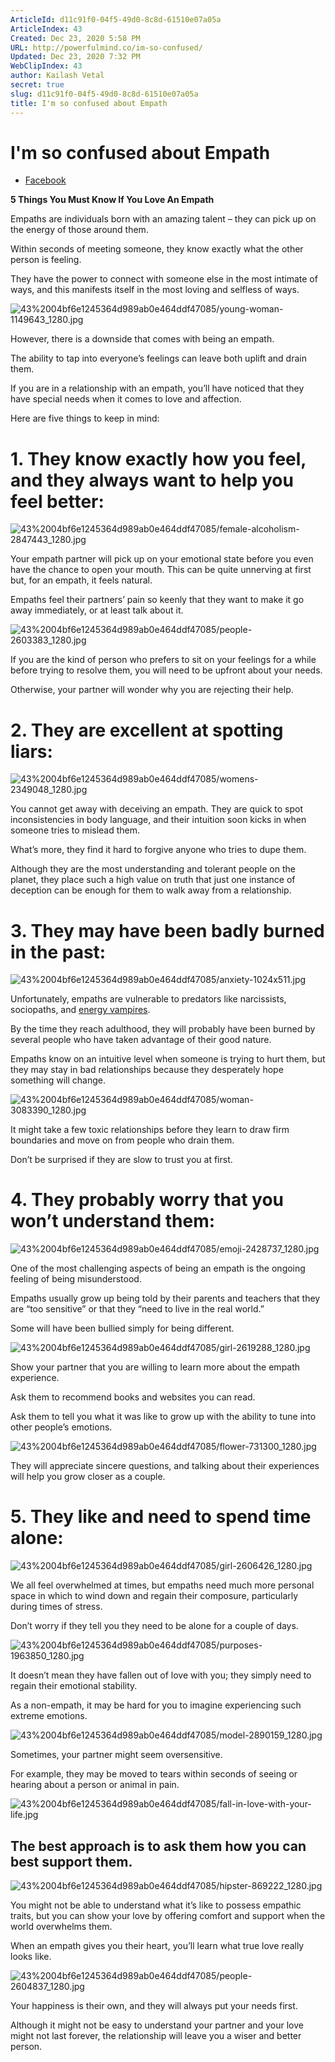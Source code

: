 ```yaml
---
ArticleId: d11c91f0-04f5-49d0-8c8d-61510e07a05a
ArticleIndex: 43
Created: Dec 23, 2020 5:58 PM
URL: http://powerfulmind.co/im-so-confused/
Updated: Dec 23, 2020 7:32 PM
WebClipIndex: 43
author: Kailash Vetal
secret: true
slug: d11c91f0-04f5-49d0-8c8d-61510e07a05a
title: I'm so confused about Empath
---
```

#  I'm so confused about Empath
- [Facebook](https://www.facebook.com/sharer/sharer.php?u=http://powerfulmind.co/im-so-confused/)

**5 Things You Must Know If You Love An Empath**

Empaths are individuals born with an amazing talent – they can pick up on the energy of those around them.

Within seconds of meeting someone, they know exactly what the other person is feeling.

They have the power to connect with someone else in the most intimate of ways, and this manifests itself in the most loving and selfless of ways.

![43%2004bf6e1245364d989ab0e464ddf47085/young-woman-1149643_1280.jpg](43%2004bf6e1245364d989ab0e464ddf47085/young-woman-1149643_1280.jpg)

However, there is a downside that comes with being an empath.

The ability to tap into everyone’s feelings can leave both uplift and drain them.

If you are in a relationship with an empath, you’ll have noticed that they have special needs when it comes to love and affection.

Here are five things to keep in mind:

# **1. They know exactly how you feel, and they always want to help you feel better:**

![43%2004bf6e1245364d989ab0e464ddf47085/female-alcoholism-2847443_1280.jpg](43%2004bf6e1245364d989ab0e464ddf47085/female-alcoholism-2847443_1280.jpg)

Your empath partner will pick up on your emotional state before you even have the chance to open your mouth. This can be quite unnerving at first but, for an empath, it feels natural.

Empaths feel their partners’ pain so keenly that they want to make it go away immediately, or at least talk about it.

![43%2004bf6e1245364d989ab0e464ddf47085/people-2603383_1280.jpg](43%2004bf6e1245364d989ab0e464ddf47085/people-2603383_1280.jpg)

If you are the kind of person who prefers to sit on your feelings for a while before trying to resolve them, you will need to be upfront about your needs.

Otherwise, your partner will wonder why you are rejecting their help.

# **2. They are excellent at spotting liars:**

![43%2004bf6e1245364d989ab0e464ddf47085/womens-2349048_1280.jpg](43%2004bf6e1245364d989ab0e464ddf47085/womens-2349048_1280.jpg)

You cannot get away with deceiving an empath. They are quick to spot inconsistencies in body language, and their intuition soon kicks in when someone tries to mislead them.

What’s more, they find it hard to forgive anyone who tries to dupe them.

Although they are the most understanding and tolerant people on the planet, they place such a high value on truth that just one instance of deception can be enough for them to walk away from a relationship.

# **3. They may have been badly burned in the past:**

![43%2004bf6e1245364d989ab0e464ddf47085/anxiety-1024x511.jpg](43%2004bf6e1245364d989ab0e464ddf47085/anxiety-1024x511.jpg)

Unfortunately, empaths are vulnerable to predators like narcissists, sociopaths, and [energy vampires](http://powerfulmind.co/energy-vampires-in-your-life/).

By the time they reach adulthood, they will probably have been burned by several people who have taken advantage of their good nature.

Empaths know on an intuitive level when someone is trying to hurt them, but they may stay in bad relationships because they desperately hope something will change.

![43%2004bf6e1245364d989ab0e464ddf47085/woman-3083390_1280.jpg](43%2004bf6e1245364d989ab0e464ddf47085/woman-3083390_1280.jpg)

It might take a few toxic relationships before they learn to draw firm boundaries and move on from people who drain them.

Don’t be surprised if they are slow to trust you at first.

# **4. They probably worry that you won’t understand them:**

![43%2004bf6e1245364d989ab0e464ddf47085/emoji-2428737_1280.jpg](43%2004bf6e1245364d989ab0e464ddf47085/emoji-2428737_1280.jpg)

One of the most challenging aspects of being an empath is the ongoing feeling of being misunderstood.

Empaths usually grow up being told by their parents and teachers that they are “too sensitive” or that they “need to live in the real world.”

Some will have been bullied simply for being different.

![43%2004bf6e1245364d989ab0e464ddf47085/girl-2619288_1280.jpg](43%2004bf6e1245364d989ab0e464ddf47085/girl-2619288_1280.jpg)

Show your partner that you are willing to learn more about the empath experience.

Ask them to recommend books and websites you can read.

Ask them to tell you what it was like to grow up with the ability to tune into other people’s emotions.

![43%2004bf6e1245364d989ab0e464ddf47085/flower-731300_1280.jpg](43%2004bf6e1245364d989ab0e464ddf47085/flower-731300_1280.jpg)

They will appreciate sincere questions, and talking about their experiences will help you grow closer as a couple.

# **5. They like and need to spend time alone:**

![43%2004bf6e1245364d989ab0e464ddf47085/girl-2606426_1280.jpg](43%2004bf6e1245364d989ab0e464ddf47085/girl-2606426_1280.jpg)

We all feel overwhelmed at times, but empaths need much more personal space in which to wind down and regain their composure, particularly during times of stress.

Don’t worry if they tell you they need to be alone for a couple of days.

![43%2004bf6e1245364d989ab0e464ddf47085/purposes-1963850_1280.jpg](43%2004bf6e1245364d989ab0e464ddf47085/purposes-1963850_1280.jpg)

It doesn’t mean they have fallen out of love with you; they simply need to regain their emotional stability.

As a non-empath, it may be hard for you to imagine experiencing such extreme emotions.

![43%2004bf6e1245364d989ab0e464ddf47085/model-2890159_1280.jpg](43%2004bf6e1245364d989ab0e464ddf47085/model-2890159_1280.jpg)

Sometimes, your partner might seem oversensitive.

For example, they may be moved to tears within seconds of seeing or hearing about a person or animal in pain.

![43%2004bf6e1245364d989ab0e464ddf47085/fall-in-love-with-your-life.jpg](43%2004bf6e1245364d989ab0e464ddf47085/fall-in-love-with-your-life.jpg)

## The best approach is to ask them how you can best support them.

![43%2004bf6e1245364d989ab0e464ddf47085/hipster-869222_1280.jpg](43%2004bf6e1245364d989ab0e464ddf47085/hipster-869222_1280.jpg)

You might not be able to understand what it’s like to possess empathic traits, but you can show your love by offering comfort and support when the world overwhelms them.

When an empath gives you their heart, you’ll learn what true love really looks like.

![43%2004bf6e1245364d989ab0e464ddf47085/people-2604837_1280.jpg](43%2004bf6e1245364d989ab0e464ddf47085/people-2604837_1280.jpg)

Your happiness is their own, and they will always put your needs first.

Although it might not be easy to understand your partner and your love might not last forever, the relationship will leave you a wiser and better person.
